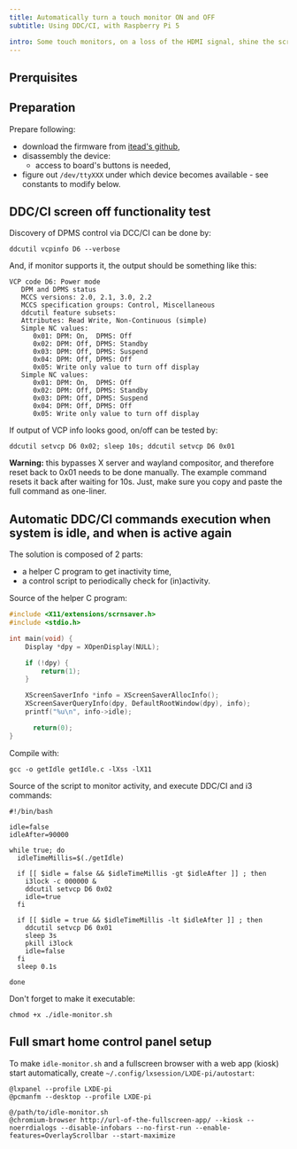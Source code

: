 ```yaml
---
title: Automatically turn a touch monitor ON and OFF
subtitle: Using DDC/CI, with Raspberry Pi 5

intro: Some touch monitors, on a loss of the HDMI signal, shine the screen with the ugly-blue background. This happens in X's and Wayland's standby, suspend and off DPMS modes. The DDC/CI might come to rescue.
---
```


## Prerquisites

## Preparation

Prepare following:

- download the firmware from [itead's github](https://github.com/itead/Sonoff_Zigbee_Dongle_Firmware/tree/master/Dongle-E/Router),
- disassembly the device:
  - access to board's buttons is needed,
- figure out `/dev/ttyXXX` under which device becomes available - see constants to modify below.

## DDC/CI screen off functionality test

Discovery of DPMS control via DCC/CI can be done by:

```shell
ddcutil vcpinfo D6 --verbose
```

And, if monitor supports it, the output should be something like this:

```
VCP code D6: Power mode
   DPM and DPMS status
   MCCS versions: 2.0, 2.1, 3.0, 2.2
   MCCS specification groups: Control, Miscellaneous
   ddcutil feature subsets: 
   Attributes: Read Write, Non-Continuous (simple)
   Simple NC values:
      0x01: DPM: On,  DPMS: Off
      0x02: DPM: Off, DPMS: Standby
      0x03: DPM: Off, DPMS: Suspend
      0x04: DPM: Off, DPMS: Off
      0x05: Write only value to turn off display
   Simple NC values:
      0x01: DPM: On,  DPMS: Off
      0x02: DPM: Off, DPMS: Standby
      0x03: DPM: Off, DPMS: Suspend
      0x04: DPM: Off, DPMS: Off
      0x05: Write only value to turn off display
```

If output of VCP info looks good, on/off can be tested by:

```shell
ddcutil setvcp D6 0x02; sleep 10s; ddcutil setvcp D6 0x01
```

**Warning:** this bypasses X server and wayland compositor, and therefore reset back to 0x01 needs to be done manually. The example command resets it back after waiting for 10s. Just, make sure you copy and paste the full command as one-liner.

## Automatic DDC/CI commands execution when system is idle, and when is active again

The solution is composed of 2 parts:

- a helper C program to get inactivity time,
- a control script to periodically check for (in)activity.

Source of the helper C program:

```c
#include <X11/extensions/scrnsaver.h>
#include <stdio.h>

int main(void) {
    Display *dpy = XOpenDisplay(NULL);

    if (!dpy) {
        return(1);
    }

    XScreenSaverInfo *info = XScreenSaverAllocInfo();
    XScreenSaverQueryInfo(dpy, DefaultRootWindow(dpy), info);
    printf("%u\n", info->idle);

      return(0);
}
```

Compile with:

```shell
gcc -o getIdle getIdle.c -lXss -lX11
```

Source of the script to monitor activity, and execute DDC/CI and i3 commands:

```shell
#!/bin/bash

idle=false
idleAfter=90000

while true; do
  idleTimeMillis=$(./getIdle)
  
  if [[ $idle = false && $idleTimeMillis -gt $idleAfter ]] ; then
    i3lock -c 000000 &
    ddcutil setvcp D6 0x02
    idle=true
  fi

  if [[ $idle = true && $idleTimeMillis -lt $idleAfter ]] ; then
    ddcutil setvcp D6 0x01
    sleep 3s
    pkill i3lock
    idle=false
  fi
  sleep 0.1s

done
```

Don't forget to make it executable:

```shell
chmod +x ./idle-monitor.sh
```

## Full smart home control panel setup

To make `idle-monitor.sh` and a fullscreen browser with a web app (kiosk) start automatically, create `~/.config/lxsession/LXDE-pi/autostart`:

```shell
@lxpanel --profile LXDE-pi
@pcmanfm --desktop --profile LXDE-pi

@/path/to/idle-monitor.sh
@chromium-browser http://url-of-the-fullscreen-app/ --kiosk --noerrdialogs --disable-infobars --no-first-run --enable-features=OverlayScrollbar --start-maximize
```


